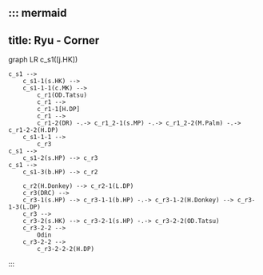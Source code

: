 ::: mermaid
---
title: Ryu - Corner
---
graph LR
	c_s1([j.HK])

	c_s1 -->
		c_s1-1(s.HK) -->
		c_s1-1-1(c.MK) -->
			c_r1(OD.Tatsu)
			c_r1 -->
			c_r1-1[H.DP]
			c_r1 --> 
			c_r1-2(DR) -.-> c_r1_2-1(s.MP) -.-> c_r1_2-2(M.Palm) -.-> c_r1-2-2(H.DP)
		c_s1-1-1 -->
			c_r3
	c_s1 -->
		c_s1-2(s.HP) --> c_r3
	c_s1 -->
		c_s1-3(b.HP) --> c_r2
		
		c_r2(H.Donkey) --> c_r2-1(L.DP)
		c_r3(DRC) -->
		c_r3-1(s.HP) --> c_r3-1-1(b.HP) -.-> c_r3-1-2(H.Donkey) --> c_r3-1-3(L.DP)
		c_r3 -->
		c_r3-2(s.HK) --> c_r3-2-1(s.HP) -.-> c_r3-2-2(OD.Tatsu)
		c_r3-2-2 -->
			Odin
		c_r3-2-2 -->
			c_r3-2-2-2(H.DP)
:::